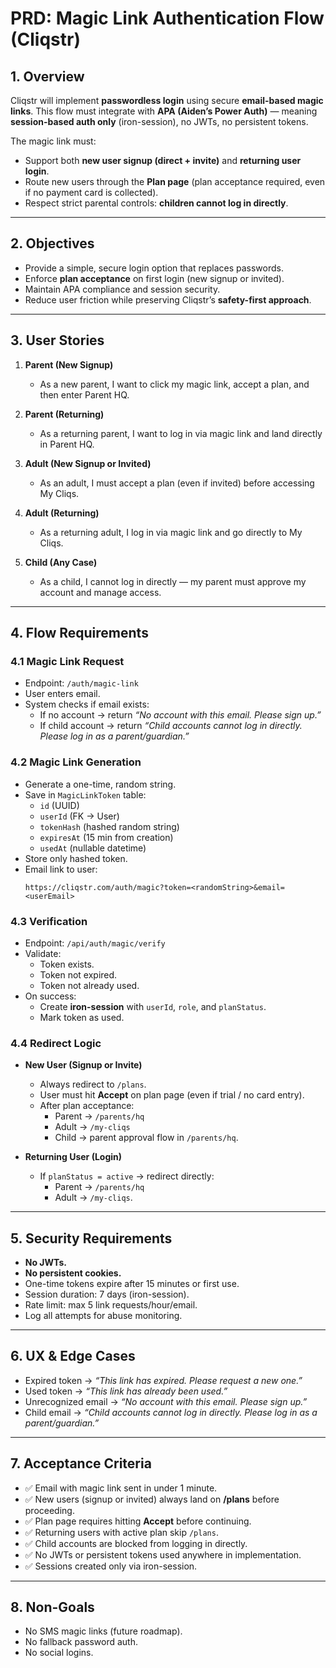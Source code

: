 # PRD: Magic Link Authentication Flow (Cliqstr)

## 1. Overview
Cliqstr will implement **passwordless login** using secure **email-based magic links**. This flow must integrate with **APA (Aiden’s Power Auth)** — meaning **session-based auth only** (iron-session), no JWTs, no persistent tokens.  

The magic link must:  
- Support both **new user signup (direct + invite)** and **returning user login**.  
- Route new users through the **Plan page** (plan acceptance required, even if no payment card is collected).  
- Respect strict parental controls: **children cannot log in directly**.  

---

## 2. Objectives
- Provide a simple, secure login option that replaces passwords.  
- Enforce **plan acceptance** on first login (new signup or invited).  
- Maintain APA compliance and session security.  
- Reduce user friction while preserving Cliqstr’s **safety-first approach**.  

---

## 3. User Stories
1. **Parent (New Signup)**  
   - As a new parent, I want to click my magic link, accept a plan, and then enter Parent HQ.  

2. **Parent (Returning)**  
   - As a returning parent, I want to log in via magic link and land directly in Parent HQ.  

3. **Adult (New Signup or Invited)**  
   - As an adult, I must accept a plan (even if invited) before accessing My Cliqs.  

4. **Adult (Returning)**  
   - As a returning adult, I log in via magic link and go directly to My Cliqs.  

5. **Child (Any Case)**  
   - As a child, I cannot log in directly — my parent must approve my account and manage access.  

---

## 4. Flow Requirements

### 4.1 Magic Link Request
- Endpoint: `/auth/magic-link`  
- User enters email.  
- System checks if email exists:  
  - If no account → return *“No account with this email. Please sign up.”*  
  - If child account → return *“Child accounts cannot log in directly. Please log in as a parent/guardian.”*  

### 4.2 Magic Link Generation
- Generate a one-time, random string.  
- Save in `MagicLinkToken` table:  
  - `id` (UUID)  
  - `userId` (FK → User)  
  - `tokenHash` (hashed random string)  
  - `expiresAt` (15 min from creation)  
  - `usedAt` (nullable datetime)  
- Store only hashed token.  
- Email link to user:  
  ```
  https://cliqstr.com/auth/magic?token=<randomString>&email=<userEmail>
  ```

### 4.3 Verification
- Endpoint: `/api/auth/magic/verify`  
- Validate:  
  - Token exists.  
  - Token not expired.  
  - Token not already used.  
- On success:  
  - Create **iron-session** with `userId`, `role`, and `planStatus`.  
  - Mark token as used.  

### 4.4 Redirect Logic
- **New User (Signup or Invite)**  
  - Always redirect to `/plans`.  
  - User must hit **Accept** on plan page (even if trial / no card entry).  
  - After plan acceptance:  
    - Parent → `/parents/hq`  
    - Adult → `/my-cliqs`  
    - Child → parent approval flow in `/parents/hq`.  

- **Returning User (Login)**  
  - If `planStatus = active` → redirect directly:  
    - Parent → `/parents/hq`  
    - Adult → `/my-cliqs`.  

---

## 5. Security Requirements
- **No JWTs.**  
- **No persistent cookies.**  
- One-time tokens expire after 15 minutes or first use.  
- Session duration: 7 days (iron-session).  
- Rate limit: max 5 link requests/hour/email.  
- Log all attempts for abuse monitoring.  

---

## 6. UX & Edge Cases
- Expired token → *“This link has expired. Please request a new one.”*  
- Used token → *“This link has already been used.”*  
- Unrecognized email → *“No account with this email. Please sign up.”*  
- Child email → *“Child accounts cannot log in directly. Please log in as a parent/guardian.”*  

---

## 7. Acceptance Criteria
- ✅ Email with magic link sent in under 1 minute.  
- ✅ New users (signup or invited) always land on **/plans** before proceeding.  
- ✅ Plan page requires hitting **Accept** before continuing.  
- ✅ Returning users with active plan skip `/plans`.  
- ✅ Child accounts are blocked from logging in directly.  
- ✅ No JWTs or persistent tokens used anywhere in implementation.  
- ✅ Sessions created only via iron-session.  

---

## 8. Non-Goals
- No SMS magic links (future roadmap).  
- No fallback password auth.  
- No social logins.  
